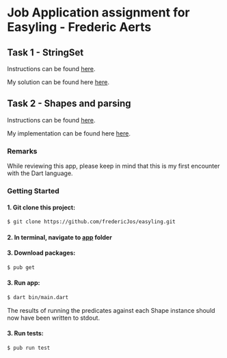 # Job Application assignment for Easyling - Frederic Aerts

## Task 1 - StringSet

Instructions can be found [here](https://docs.google.com/document/d/12rFAE_kPxlyP0nXMtbdYgaIBaml21ZrlDtopD-krjVA).

My solution can be found here [here](https://github.com/fredericJos/easyling/blob/master/Task%231/stringsetbase.js).


## Task 2 - Shapes and parsing

Instructions can be found [here](https://docs.google.com/document/d/1baWbw-g3YAuou1e5Sh1I1vgpzFz9SMziJoeMDW58yM4).

My implementation can be found here [here](https://github.com/fredericJos/easyling/tree/master/Task%232).

### Remarks

While reviewing this app, please keep in mind that this is my first encounter with the Dart language.

### Getting Started

#### 1. Git clone this project:

```sh
$ git clone https://github.com/fredericJos/easyling.git
```

#### 2. In terminal, navigate to [app](https://github.com/fredericJos/easyling/tree/master/Task%232/app) folder

#### 3. Download packages:

```sh
$ pub get
```

#### 3. Run app:

```sh
$ dart bin/main.dart
```

The results of running the predicates against each Shape instance should now have been written to stdout.

#### 3. Run tests:

```sh
$ pub run test
```
